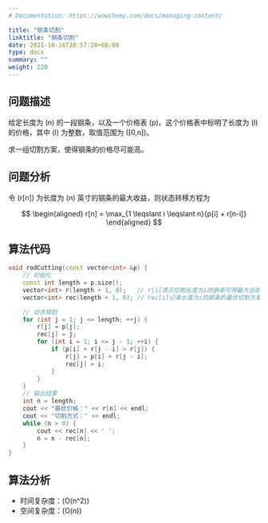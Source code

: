 ```yaml
---
# Documentation: https://wowchemy.com/docs/managing-content/

title: "钢条切割"
linktitle: "钢条切割"
date: 2021-10-16T20:57:20+08:00
type: docs
summary: ""
weight: 220
---
```


<!--more-->

## 问题描述

给定长度为 \(n\) 的一段钢条，以及一个价格表 \(p\)。这个价格表中标明了长度为 \(l\) 的价格，其中 \(l\) 为整数，取值范围为 \([0,n]\)。

求一组切割方案，使得钢条的价格尽可能高。

## 问题分析

令 \(r[n]\) 为长度为 \(n\) 英寸的钢条的最大收益，则状态转移方程为

$$
\begin{aligned}
r[n] = \max_{1 \leqslant i \leqslant n}{p[i] + r[n-i]}
\end{aligned}
$$

## 算法代码

```cpp
void rodCutting(const vector<int> &p) {
    // 初始化
    const int length = p.size();
    vector<int> r(length + 1, 0);   // r[i]表示切割长度为i的钢条可得最大总收益
    vector<int> rec(length + 1, 0); // rec[i]记录长度为i的钢条的最优切割方案

    // 动态规划
    for (int j = 1; j <= length; ++j) {
        r[j] = p[j];
        rec[j] = j;
        for (int i = 1; i <= j - 1; ++i) {
            if (p[i] + r[j - i] > r[j]) {
                r[j] = p[i] + r[j - i];
                rec[j] = i;
            }
        }
    }
    // 输出结果
    int n = length;
    cout << "最优价格：" << r[n] << endl;
    cout << "切割方式：" << endl;
    while (n > 0) {
        cout << rec[n] << ' ';
        n = n - rec[n];
    }
}
```

## 算法分析

- 时间复杂度：\(O(n^2)\)
- 空间复杂度：\(O(n)\)